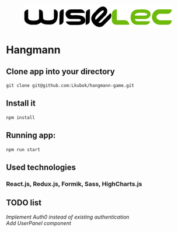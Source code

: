 <p align=center>
  <img src="./public/img/logo.png">
</p>

# Hangmann

## Clone app into your directory

```
git clone git@github.com:Lkubok/hangmann-game.git
```

## Install it

```
npm install
```

## Running app:
```
npm run start
```

## Used technologies

### React.js, Redux.js, Formik, Sass, HighCharts.js


## TODO list

*Implement Auth0 instead of existing authentication* <br/>
*Add UserPanel component*
